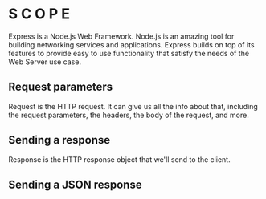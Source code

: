# S C O P E
Express is a Node.js Web Framework. Node.js is an amazing tool for building networking services and applications. Express builds on top of its features to provide easy to use functionality that satisfy the needs of the Web Server use case.

## Request parameters
Request is the HTTP request. It can give us all the info about that, including the request
parameters, the headers, the body of the request, and more.

## Sending a response
Response is the HTTP response object that we'll send to the client.

## Sending a JSON response
